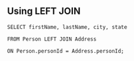 ## Using LEFT JOIN

```MySQL
SELECT firstName, lastName, city, state 

FROM Person LEFT JOIN Address

ON Person.personId = Address.personId;
```